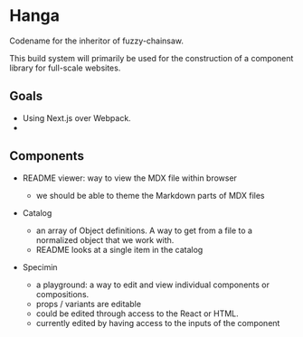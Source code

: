 # Hanga

Codename for the inheritor of fuzzy-chainsaw.

This build system will primarily be used for the construction of a component library for full-scale websites.


## Goals

- Using Next.js over Webpack.
- 


## Components

- README viewer: way to view the MDX file within browser
  - we should be able to theme the Markdown parts of MDX files

- Catalog
  - an array of Object definitions. A way to get from a file to a normalized object that we work with.
  - README looks at a single item in the catalog

- Specimin
  - a playground: a way to edit and view individual components or compositions.
  - props / variants are editable
  - could be edited through access to the React or HTML.
  - currently edited by having access to the inputs of the component
  
